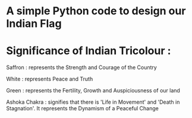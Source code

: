 # A simple Python code to design our Indian Flag

# Significance of Indian Tricolour :

Saffron : represents the Strength and Courage of the Country

White   : represents Peace and Truth

Green   : represents the Fertility, Growth and Auspiciousness of our land 

Ashoka Chakra : signifies that there is 'Life in Movement' and 'Death in Stagnation'. It represents the Dynamism of a Peaceful Change
